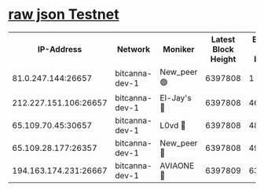 [raw json Testnet](https://rpc-check.bcat.stavr.tech/bcat/rpc-bcat-result.json)
=


<table><tr><th>IP-Address</th><th>Network</th><th>Moniker</th><th>Latest Block Height</th><th>Earliest Block Height</th><th>Catching Up</th><th>Tx Index</th><th>Voting Power</th><th>Scan Time</th></tr><tr><td>81.0.247.144:26657</td><td>bitcanna-dev-1</td><td>New_peer 🟢</td><td>6397808</td><td>1</td><td>False</td><td>on</td><td>0</td><td>2024-02-11T21:14:46.979652137UTC</td></tr><tr><td>212.227.151.106:26657</td><td>bitcanna-dev-1</td><td>El-Jay's 🔴</td><td>6397808</td><td>4670391</td><td>False</td><td>on</td><td>2218164</td><td>2024-02-11T21:14:51.663469534UTC</td></tr><tr><td>65.109.70.45:30657</td><td>bitcanna-dev-1</td><td>L0vd 🔴</td><td>6397808</td><td>4828155</td><td>False</td><td>on</td><td>307920</td><td>2024-02-11T21:14:47.315059044UTC</td></tr><tr><td>65.109.28.177:26357</td><td>bitcanna-dev-1</td><td>New_peer 🔴</td><td>6397808</td><td>4952911</td><td>False</td><td>on</td><td>2237067</td><td>2024-02-11T21:14:52.015605747UTC</td></tr><tr><td>194.163.174.231:26667</td><td>bitcanna-dev-1</td><td>AVIAONE 🔴</td><td>6397809</td><td>6384411</td><td>False</td><td>on</td><td>1949865</td><td>2024-02-11T21:14:58.463137706UTC</td></tr></table>